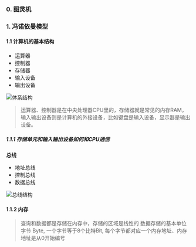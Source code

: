 ### 0. 图灵机
### 1. 冯诺依曼模型
#### 1.1 计算机的基本结构

- 运算器
- 控制器
- 存储器
- 输入设备
- 输出设备

![体系结构](/Users/meijunjie/Algorithm/os/src/main/java/org/example/picture/冯诺依曼体系.png "冯诺依曼构型")

> 运算器、控制器是在中央处理器CPU里的，存储器就是常见的内存RAM，输入输出设备则是计算机的外接设备，比如键盘是输入设备，显示器是输出设备。
##### 1.1.1 存储单元和输入输出设备如何和CPU通信
**总线**
- 地址总线
- 控制总线
- 数据总线

![总线结构](/Users/meijunjie/Algorithm/os/src/main/java/org/example/picture/总线.png)

#### 1.1.2 内存
>查询和数据都是存储在内存中，存储的区域是线性的
数据存储的基本单位字节 Byte, 一个字节等于8个比特Bit, 每个字节都对应一个内存地址、内存地址是从0开始编号